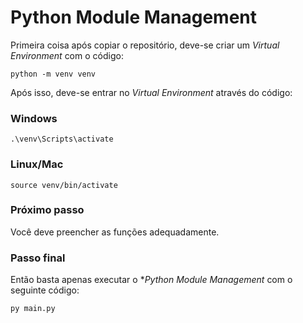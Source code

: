 # Python Module Management
Primeira coisa após copiar o repositório, deve-se criar um _Virtual Environment_ com o código:
```
python -m venv venv
```

Após isso, deve-se entrar no _Virtual Environment_ através do código:
### Windows
```
.\venv\Scripts\activate
```
### Linux/Mac

```
source venv/bin/activate
```
### Próximo passo
Você deve preencher as funções adequadamente.

### Passo final
Então basta apenas executar o **Python Module Management* com o seguinte código:
```
py main.py
```
